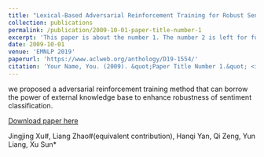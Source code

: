```yaml
---
title: "Lexical-Based Adversarial Reinforcement Training for Robust Sentiment Classification"
collection: publications
permalink: /publication/2009-10-01-paper-title-number-1
excerpt: 'This paper is about the number 1. The number 2 is left for future work.'
date: 2009-10-01
venue: 'EMNLP 2019'
paperurl: 'https://www.aclweb.org/anthology/D19-1554/'
citation: 'Your Name, You. (2009). &quot;Paper Title Number 1.&quot; <i>Journal 1</i>. 1(1).'
---
```

we proposed a adversarial reinforcement training method that can borrow the power of  external knowledge base to enhance robustness of sentiment classification.

[Download paper here](https://xusun.org/publication/wordnet_based_adversarial_training.pdf)

Jingjing Xu#, Liang Zhao#(equivalent contribution), Hanqi Yan, Qi Zeng, Yun Liang, Xu Sun*
